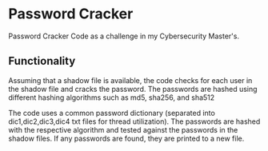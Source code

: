 # Password Cracker
Password Cracker Code as a challenge in my Cybersecurity Master's. 

## Functionality

Assuming that a shadow file is available, the code checks for each user in the shadow file and cracks the password.
The passwords are hashed using different hashing algorithms such as md5, sha256, and sha512

The code uses a common password dictionary (separated into dic1,dic2,dic3,dic4 txt files for thread utilization). The passwords are hashed with the respective algorithm and tested against the passwords in the shadow files. If any passwords are found, they are printed to a new file. 